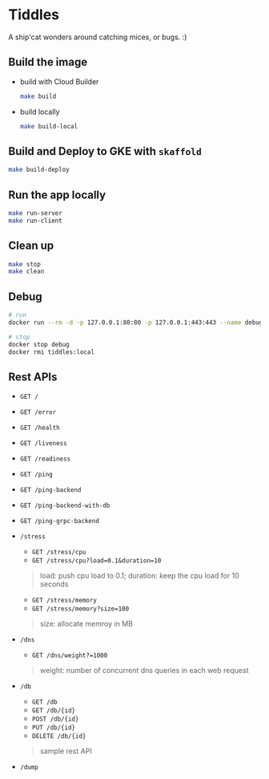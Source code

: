 # Tiddles

A ship'cat wonders around catching mices, or bugs. :)

## Build the image

* build with Cloud Builder

  ```sh
  make build
  ```

* build locally

  ```sh
  make build-local
  ```

## Build and Deploy to GKE with `skaffold`

```sh
make build-deploy
```

## Run the app locally

```sh
make run-server
make run-client
```

## Clean up

```sh
make stop
make clean
```

## Debug

```sh
# run
docker run --rm -d -p 127.0.0.1:80:80 -p 127.0.0.1:443:443 --name debug tiddles:local

# stop
docker stop debug
docker rmi tiddles:local
```

## Rest APIs

* `GET /`
* `GET /error`
* `GET /health`
* `GET /liveness`
* `GET /readiness`
* `GET /ping`
* `GET /ping-backend`
* `GET /ping-backend-with-db`
* `GET /ping-grpc-backend`

* `/stress`
  * `GET /stress/cpu`
  * `GET /stress/cpu?load=0.1&duration=10`
  > load: push cpu load to 0.1; duration: keep the cpu load for 10 seconds
  * `GET /stress/memory`
  * `GET /stress/memory?size=100`
  > size: allocate memroy in MB

* `/dns`
  * `GET /dns/weight?=1000`
  > weight: number of concurrent dns queries in each web request

* `/db`
  * `GET /db`
  * `GET /db/{id}`
  * `POST /db/{id}`
  * `PUT /db/{id}`
  * `DELETE /db/{id}`
  > sample rest API

* `/dump`
